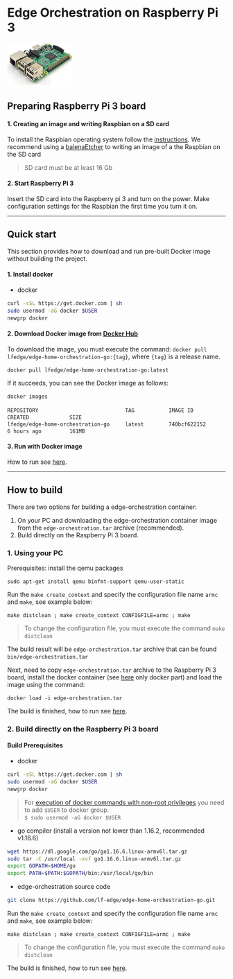 # Edge Orchestration on Raspberry Pi 3

[![Raspberry Pi 3](raspberry_pi3.jpg)](https://www.raspberrypi.org/products/raspberry-pi-3-model-b-plus/)

## Preparing Raspberry Pi 3 board

#### 1. Creating an image and writing Raspbian on a SD card
To install the Raspbian operating system follow the [instructions](https://www.raspberrypi.org/documentation/installation/installing-images/README.md).
We recommend using a [balenaEtcher](https://www.balena.io/etcher/) to writing an image of a the Raspbian on the SD card

> SD card must be at least 16 Gb

#### 2. Start Raspberry Pi 3

Insert the SD card into the Raspberry pi 3 and turn on the power. Make configuration settings for the Raspbian the first time you turn it on.

---

## Quick start
This section provides how to download and run pre-built Docker image without building the project.

#### 1. Install docker

- docker

```sh
curl -sSL https://get.docker.com | sh
sudo usermod -aG docker $USER
newgrp docker
```

#### 2. Download Docker image from [Docker Hub](https://hub.docker.com/r/lfedge/edge-home-orchestration-go/tags)

To download the image, you must execute the command: `docker pull lfedge/edge-home-orchestration-go:{tag}`, where `{tag}` is a release name.
```shell
docker pull lfedge/edge-home-orchestration-go:latest
```
If it succeeds, you can see the Docker image as follows:
```shell
docker images

REPOSITORY                            TAG           IMAGE ID            CREATED             SIZE
lfedge/edge-home-orchestration-go     latest        740bcf622152        6 hours ago         161MB
```

#### 3. Run with Docker image

How to run see [here](../x86_64_linux/x86_64_linux.md#how-to-work).

---

## How to build
There are two options for building a edge-orchestration container:
1. On your PC and downloading the edge-orchestration container image from the `edge-orchestration.tar` archive (recommended).
2. Build directly on the Raspberry Pi 3 board.
### 1. Using your PC

Prerequisites: install the qemu packages
```shell
sudo apt-get install qemu binfmt-support qemu-user-static
```

Run the `make create_context` and specify the configuration file name `armc` and `make`, see example below:
```
make distclean ; make create_context CONFIGFILE=armc ; make
```

> To change the configuration file, you must execute the command `make distclean`

The build result will be `edge-orchestration.tar` archive that can be found `bin/edge-orchestration.tar`

Next, need to copy `edge-orchestration.tar` archive to the Raspberry Pi 3 board, install the docker container (see [here](../x86_64_linux/x86_64_linux.md#Build-Prerequisites) only docker part) and load the image using the command:
```shell
docker load -i edge-orchestration.tar
```
The build is finished, how to run see [here](../x86_64_linux/x86_64_linux.md#how-to-work).

### 2. Build directly on the Raspberry Pi 3 board
#### Build Prerequisites
- docker

```sh
curl -sSL https://get.docker.com | sh
sudo usermod -aG docker $USER
newgrp docker
```

> For [execution of docker commands with non-root privileges](https://docs.docker.com/install/linux/linux-postinstall/#manage-docker-as-a-non-root-user) you need to add `$USER` to docker group.  
`$ sudo usermod -aG docker $USER`

- go compiler (install a version not lower than 1.16.2, recommended v1.16.6)

```sh 
wget https://dl.google.com/go/go1.16.6.linux-armv6l.tar.gz
sudo tar -C /usr/local -xvf go1.16.6.linux-armv6l.tar.gz
export GOPATH=$HOME/go
export PATH=$PATH:$GOPATH/bin:/usr/local/go/bin
```

- edge-orchestration source code

```sh
git clone https://github.com/lf-edge/edge-home-orchestration-go.git

```
Run the `make create_context` and specify the configuration file name `armc` and `make`, see example below:
```
make distclean ; make create_context CONFIGFILE=armc ; make
```

> To change the configuration file, you must execute the command `make distclean`

The build is finished, how to run see [here](../x86_64_linux/x86_64_linux.md#how-to-work).
